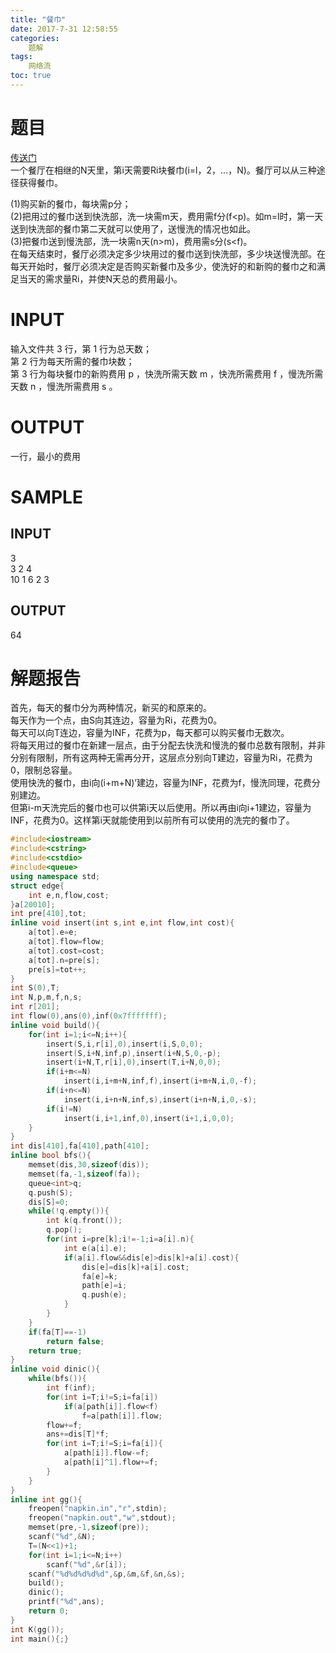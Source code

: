 ```yaml
---
title: "餐巾"
date: 2017-7-31 12:58:55
categories:
	题解
tags:
	网络流
toc: true
---
```

# 题目
[传送门](http://cogs.pro/cogs/problem/problem.php?pid=461)  
一个餐厅在相继的N天里，第i天需要Ri块餐巾(i=l，2，…，N)。餐厅可以从三种途径获得餐巾。
<!--more-->  
(1)购买新的餐巾，每块需p分；  
(2)把用过的餐巾送到快洗部，洗一块需m天，费用需f分(f<p)。如m=l时，第一天送到快洗部的餐巾第二天就可以使用了，送慢洗的情况也如此。  
(3)把餐巾送到慢洗部，洗一块需n天(n>m)，费用需s分(s<f)。  
在每天结束时，餐厅必须决定多少块用过的餐巾送到快洗部，多少块送慢洗部。在每天开始时，餐厅必须决定是否购买新餐巾及多少，使洗好的和新购的餐巾之和满足当天的需求量Ri，并使N天总的费用最小。
# INPUT
输入文件共 3 行，第 1 行为总天数；  
第 2 行为每天所需的餐巾块数；  
第 3 行为每块餐巾的新购费用 p ，快洗所需天数 m ，快洗所需费用 f ，慢洗所需天数 n ，慢洗所需费用 s 。
# OUTPUT
一行，最小的费用
# SAMPLE
## INPUT
3  
3 2 4  
10 1 6 2 3
## OUTPUT
64
# 解题报告
首先，每天的餐巾分为两种情况，新买的和原来的。  
每天作为一个点，由S向其连边，容量为Ri，花费为0。  
每天可以向T连边，容量为INF，花费为p，每天都可以购买餐巾无数次。  
将每天用过的餐巾在新建一层点，由于分配去快洗和慢洗的餐巾总数有限制，并非分别有限制，所有这两种无需再分开，这层点分别向T建边，容量为Ri，花费为0，限制总容量。  
使用快洗的餐巾，由i向(i+m+N)’建边，容量为INF，花费为f，慢洗同理，花费分别建边。  
但第i-m天洗完后的餐巾也可以供第i天以后使用。所以再由i向i+1建边，容量为INF，花费为0。这样第i天就能使用到以前所有可以使用的洗完的餐巾了。
```c++
#include<iostream>
#include<cstring>
#include<cstdio>
#include<queue>
using namespace std;
struct edge{
	int e,n,flow,cost;
}a[20010];
int pre[410],tot;
inline void insert(int s,int e,int flow,int cost){
	a[tot].e=e;
	a[tot].flow=flow;
	a[tot].cost=cost;
	a[tot].n=pre[s];
	pre[s]=tot++;
}
int S(0),T;
int N,p,m,f,n,s;
int r[201];
int flow(0),ans(0),inf(0x7fffffff);
inline void build(){
	for(int i=1;i<=N;i++){
		insert(S,i,r[i],0),insert(i,S,0,0);
		insert(S,i+N,inf,p),insert(i+N,S,0,-p);
		insert(i+N,T,r[i],0),insert(T,i+N,0,0);
		if(i+m<=N)
			insert(i,i+m+N,inf,f),insert(i+m+N,i,0,-f);
		if(i+n<=N)
			insert(i,i+n+N,inf,s),insert(i+n+N,i,0,-s);
		if(i!=N)
			insert(i,i+1,inf,0),insert(i+1,i,0,0);
	}
}
int dis[410],fa[410],path[410];
inline bool bfs(){
	memset(dis,30,sizeof(dis));
	memset(fa,-1,sizeof(fa));
	queue<int>q;
	q.push(S);
	dis[S]=0;
	while(!q.empty()){
		int k(q.front());
		q.pop();
		for(int i=pre[k];i!=-1;i=a[i].n){
			int e(a[i].e);
			if(a[i].flow&&dis[e]>dis[k]+a[i].cost){
				dis[e]=dis[k]+a[i].cost;
				fa[e]=k;
				path[e]=i;
				q.push(e);
			}
		}
	}
	if(fa[T]==-1)
		return false;
	return true;
}
inline void dinic(){
	while(bfs()){
		int f(inf);
		for(int i=T;i!=S;i=fa[i])
			if(a[path[i]].flow<f)
				f=a[path[i]].flow;
		flow+=f;
		ans+=dis[T]*f;
		for(int i=T;i!=S;i=fa[i]){
			a[path[i]].flow-=f;
			a[path[i]^1].flow+=f;
		}
	}
}
inline int gg(){
	freopen("napkin.in","r",stdin);
	freopen("napkin.out","w",stdout);
	memset(pre,-1,sizeof(pre));
	scanf("%d",&N);
	T=(N<<1)+1;
	for(int i=1;i<=N;i++)
		scanf("%d",&r[i]);
	scanf("%d%d%d%d%d",&p,&m,&f,&n,&s);
	build();
	dinic();
	printf("%d",ans);
	return 0;
}
int K(gg());
int main(){;}
```